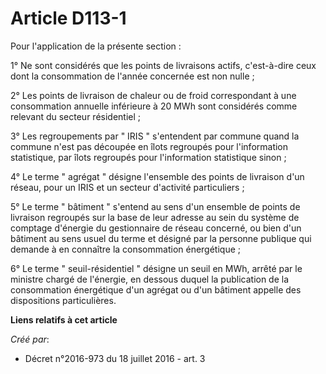 # Article D113-1

Pour l'application de la présente section : 

1° Ne sont considérés que les points de livraisons actifs, c'est-à-dire ceux dont la consommation de l'année concernée est
non nulle ; 

2° Les points de livraison de chaleur ou de froid correspondant à une consommation annuelle inférieure à 20 MWh sont
considérés comme relevant du secteur résidentiel ; 

3° Les regroupements par " IRIS " s'entendent par commune quand la commune n'est pas découpée en îlots regroupés pour
l'information statistique, par îlots regroupés pour l'information statistique sinon ; 

4° Le terme " agrégat " désigne l'ensemble des points de livraison d'un réseau, pour un IRIS et un secteur d'activité
particuliers ; 

5° Le terme " bâtiment " s'entend au sens d'un ensemble de points de livraison regroupés sur la base de leur adresse au sein
du système de comptage d'énergie du gestionnaire de réseau concerné, ou bien d'un bâtiment au sens usuel du terme et désigné
par la personne publique qui demande à en connaître la consommation énergétique ; 

6° Le terme " seuil-résidentiel " désigne un seuil en MWh, arrêté par le ministre chargé de l'énergie, en dessous duquel la
publication de la consommation énergétique d'un agrégat ou d'un bâtiment appelle des dispositions particulières.

**Liens relatifs à cet article**

_Créé par_:

  - Décret n°2016-973 du 18 juillet 2016 - art. 3
